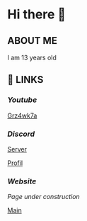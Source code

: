 # Hi there 👋

## **ABOUT ME**

I am 13 years old

## 📌 **LINKS**

### *Youtube*
[Grz4wk7a](https://www.youtube.com/channel/UC02-0dnbN7qM1rNjB_vy-Qw)

### *Discord*
[Server](https://discord.gg/GBkpVpPKSp)

[Profil](https://discord.com/users/850647239475068973)

### *Website*
*Page under construction*

[Main](https://grz4wk7a.ct8.pl/)
